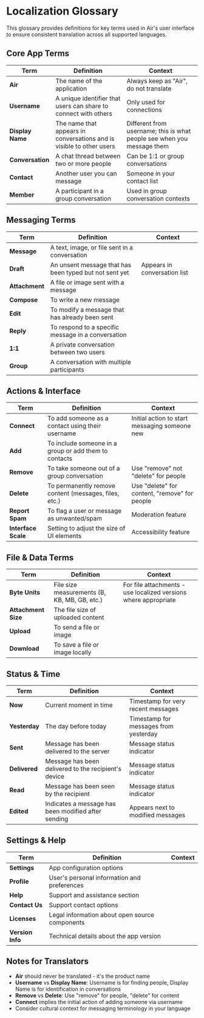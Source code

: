 # Localization Glossary

This glossary provides definitions for key terms used in Air's user interface to ensure consistent translation across all supported languages.

## Core App Terms

| Term | Definition | Context |
|------|------------|---------|
| **Air** | The name of the application | Always keep as "Air", do not translate |
| **Username** | A unique identifier that users can share to connect with others | Only used for connections |
| **Display Name** | The name that appears in conversations and is visible to other users | Different from username; this is what people see when you message them |
| **Conversation** | A chat thread between two or more people | Can be 1:1 or group conversations |
| **Contact** | Another user you can message | Someone in your contact list |
| **Member** | A participant in a group conversation | Used in group conversation contexts |

## Messaging Terms

| Term | Definition | Context |
|------|------------|---------|
| **Message** | A text, image, or file sent in a conversation | |
| **Draft** | An unsent message that has been typed but not sent yet | Appears in conversation list |
| **Attachment** | A file or image sent with a message | |
| **Compose** | To write a new message | |
| **Edit** | To modify a message that has already been sent | |
| **Reply** | To respond to a specific message in a conversation | |
| **1:1** | A private conversation between two users | |
| **Group** | A conversation with multiple participants | |

## Actions & Interface

| Term | Definition | Context |
|------|------------|---------|
| **Connect** | To add someone as a contact using their username | Initial action to start messaging someone new |
| **Add** | To include someone in a group or add them to contacts | |
| **Remove** | To take someone out of a group conversation | Use "remove" not "delete" for people |
| **Delete** | To permanently remove content (messages, files, etc.) | Use "delete" for content, "remove" for people |
| **Report Spam** | To flag a user or message as unwanted/spam | Moderation feature |
| **Interface Scale** | Setting to adjust the size of UI elements | Accessibility feature |

## File & Data Terms

| Term | Definition | Context |
|------|------------|---------|
| **Byte Units** | File size measurements (B, KB, MB, GB, etc.) | For file attachments - use localized versions where appropriate |
| **Attachment Size** | The file size of uploaded content | |
| **Upload** | To send a file or image | |
| **Download** | To save a file or image locally | |

## Status & Time

| Term | Definition | Context |
|------|------------|---------|
| **Now** | Current moment in time | Timestamp for very recent messages |
| **Yesterday** | The day before today | Timestamp for messages from yesterday |
| **Sent** | Message has been delivered to the server | Message status indicator |
| **Delivered** | Message has been delivered to the recipient's device | Message status indicator |
| **Read** | Message has been seen by the recipient | Message status indicator |
| **Edited** | Indicates a message has been modified after sending | Appears next to modified messages |

## Settings & Help

| Term | Definition | Context |
|------|------------|---------|
| **Settings** | App configuration options | |
| **Profile** | User's personal information and preferences | |
| **Help** | Support and assistance section | |
| **Contact Us** | Support contact options | |
| **Licenses** | Legal information about open source components | |
| **Version Info** | Technical details about the app version | |

## Notes for Translators

- **Air** should never be translated - it's the product name
- **Username** vs **Display Name**: Username is for finding people, Display Name is for identification in conversations
- **Remove** vs **Delete**: Use "remove" for people, "delete" for content
- **Connect** implies the initial action of adding someone via username
- Consider cultural context for messaging terminology in your language